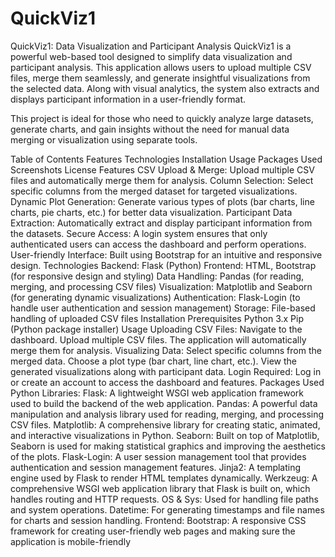 # QuickViz1

QuickViz1: Data Visualization and Participant Analysis
QuickViz1 is a powerful web-based tool designed to simplify data visualization and participant analysis. This application allows users to upload multiple CSV files, merge them seamlessly, and generate insightful visualizations from the selected data. Along with visual analytics, the system also extracts and displays participant information in a user-friendly format.

This project is ideal for those who need to quickly analyze large datasets, generate charts, and gain insights without the need for manual data merging or visualization using separate tools.

Table of Contents
Features
Technologies
Installation
Usage
Packages Used
Screenshots
License
Features
CSV Upload & Merge: Upload multiple CSV files and automatically merge them for analysis.
Column Selection: Select specific columns from the merged dataset for targeted visualizations.
Dynamic Plot Generation: Generate various types of plots (bar charts, line charts, pie charts, etc.) for better data visualization.
Participant Data Extraction: Automatically extract and display participant information from the datasets.
Secure Access: A login system ensures that only authenticated users can access the dashboard and perform operations.
User-friendly Interface: Built using Bootstrap for an intuitive and responsive design.
Technologies
Backend: Flask (Python)
Frontend: HTML, Bootstrap (for responsive design and styling)
Data Handling: Pandas (for reading, merging, and processing CSV files)
Visualization: Matplotlib and Seaborn (for generating dynamic visualizations)
Authentication: Flask-Login (to handle user authentication and session management)
Storage: File-based handling of uploaded CSV files
Installation
Prerequisites
Python 3.x
Pip (Python package installer)
Usage
Uploading CSV Files:
Navigate to the dashboard.
Upload multiple CSV files.
The application will automatically merge them for analysis.
Visualizing Data:
Select specific columns from the merged data.
Choose a plot type (bar chart, line chart, etc.).
View the generated visualizations along with participant data.
Login Required:
Log in or create an account to access the dashboard and features.
Packages Used
Python Libraries:
Flask: A lightweight WSGI web application framework used to build the backend of the web application.
Pandas: A powerful data manipulation and analysis library used for reading, merging, and processing CSV files.
Matplotlib: A comprehensive library for creating static, animated, and interactive visualizations in Python.
Seaborn: Built on top of Matplotlib, Seaborn is used for making statistical graphics and improving the aesthetics of the plots.
Flask-Login: A user session management tool that provides authentication and session management features.
Jinja2: A templating engine used by Flask to render HTML templates dynamically.
Werkzeug: A comprehensive WSGI web application library that Flask is built on, which handles routing and HTTP requests.
OS & Sys: Used for handling file paths and system operations.
Datetime: For generating timestamps and file names for charts and session handling.
Frontend:
Bootstrap: A responsive CSS framework for creating user-friendly web pages and making sure the application is mobile-friendly
